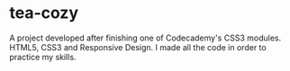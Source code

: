 # tea-cozy
A project developed after finishing one of Codecademy's CSS3 modules.
HTML5, CSS3 and Responsive Design. I made all the code in order to practice my skills.
